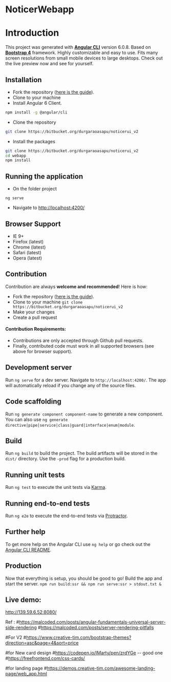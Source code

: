 # NoticerWebapp

Introduction
============

This project was generated with **[Angular CLI](https://cli.angular.io/)** version 6.0.8. Based on **[Bootstrap 4](https://getbootstrap.com/)** framework. Highly customizable and easy to use. Fits many screen resolutions from small mobile devices to large desktops. Check out the live preview now and see for yourself.

Installation
------------

- Fork the repository ([here is the guide](https://help.github.com/articles/fork-a-repo/)).
- Clone to your machine
- Install Angular 6 Client.
```bash
npm install -g @angular/cli
```
- Clone the repository
```bash
git clone https://bitbucket.org/durgaraoasapu/noticerui_v2
```

- Install the packages
```bash
git clone https://bitbucket.org/durgaraoasapu/noticerui_v2
cd webapp
npm install
```

Running the application
------------
- On the folder project
```
ng serve
```
- Navigate to [http://localhost:4200/](http://localhost:4200/)

Browser Support
---------------
- IE 9+
- Firefox (latest)
- Chrome (latest)
- Safari (latest)
- Opera (latest)

Contribution 
------------
Contribution are always **welcome and recommended**! Here is how:

- Fork the repository ([here is the guide](https://help.github.com/articles/fork-a-repo/)).
- Clone to your machine ```git clone https://bitbucket.org/durgaraoasapu/noticerui_v2```
- Make your changes
- Create a pull request

#### Contribution Requirements:
- Contributions are only accepted through Github pull requests.
- Finally, contributed code must work in all supported browsers (see above for browser support).




## Development server

Run `ng serve` for a dev server. Navigate to `http://localhost:4200/`. The app will automatically reload if you change any of the source files.

## Code scaffolding

Run `ng generate component component-name` to generate a new component. You can also use `ng generate directive|pipe|service|class|guard|interface|enum|module`.

## Build

Run `ng build` to build the project. The build artifacts will be stored in the `dist/` directory. Use the `-prod` flag for a production build.

## Running unit tests

Run `ng test` to execute the unit tests via [Karma](https://karma-runner.github.io).

## Running end-to-end tests

Run `ng e2e` to execute the end-to-end tests via [Protractor](http://www.protractortest.org/).

## Further help

To get more help on the Angular CLI use `ng help` or go check out the [Angular CLI README](https://github.com/angular/angular-cli/blob/master/README.md).


## Production

Now that everything is setup, you should be good to go! Build the app and start the server.
`npm run build:ssr && npm run serve:ssr > stdout.txt &`

## Live demo:

http://139.59.6.52:8080/


Ref : 
#https://malcoded.com/posts/angular-fundamentals-universal-server-side-rendering
#https://malcoded.com/posts/server-rendering-pitfalls

#For V2
#https://www.creative-tim.com/bootstrap-themes?direction=asc&page=4&sort=price

#for New card design 
#https://codepen.io/IMarty/pen/zrdYGe -- good one
#https://freefrontend.com/css-cards/ 

#for landing page 
#https://demos.creative-tim.com/awesome-landing-page/web_app.html